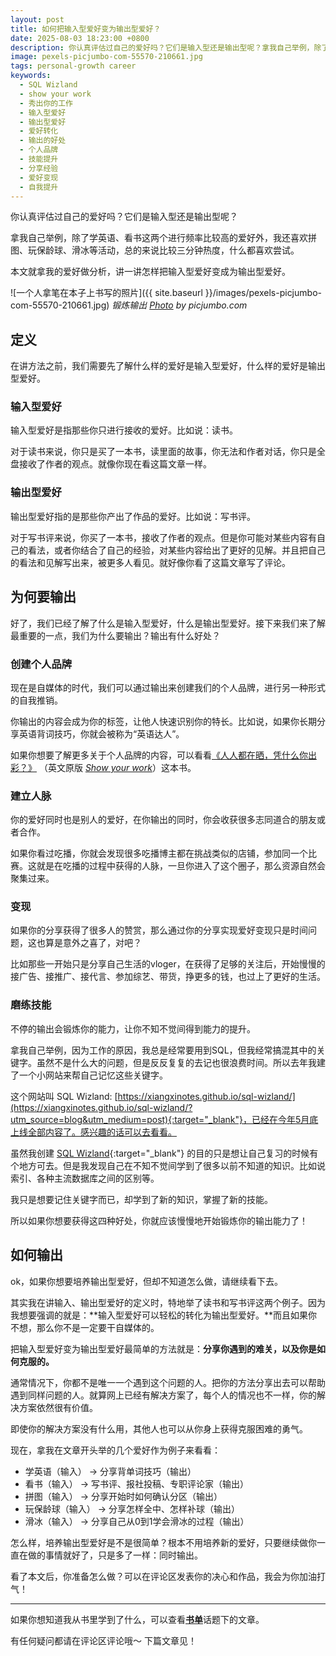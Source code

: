 ```yaml
---
layout: post
title: 如何把输入型爱好变为输出型爱好？
date: 2025-08-03 18:23:00 +0800
description: 你认真评估过自己的爱好吗？它们是输入型还是输出型呢？拿我自己举例，除了学英语、看书这两个进行频率比较高的爱好外，我还喜欢拼图、玩保龄球、滑冰等活动，总的来说比较三分钟热度，什么都喜欢尝试。本文就拿我的爱好做分析，讲一讲怎样把输入型爱好变成为输出型爱好。
image: pexels-picjumbo-com-55570-210661.jpg
tags: personal-growth career
keywords:
  - SQL Wizland
  - show your work
  - 秀出你的工作
  - 输入型爱好
  - 输出型爱好
  - 爱好转化
  - 输出的好处
  - 个人品牌
  - 技能提升
  - 分享经验
  - 爱好变现
  - 自我提升
---
```


你认真评估过自己的爱好吗？它们是输入型还是输出型呢？

拿我自己举例，除了学英语、看书这两个进行频率比较高的爱好外，我还喜欢拼图、玩保龄球、滑冰等活动，总的来说比较三分钟热度，什么都喜欢尝试。

本文就拿我的爱好做分析，讲一讲怎样把输入型爱好变成为输出型爱好。

![一个人拿笔在本子上书写的照片]({{ site.baseurl }}/images/pexels-picjumbo-com-55570-210661.jpg)
*锻炼输出 <a href="https://www.pexels.com/photo/person-holding-blue-ballpoint-pen-writing-in-notebook-210661/">Photo</a> by picjumbo.com*

## 定义

在讲方法之前，我们需要先了解什么样的爱好是输入型爱好，什么样的爱好是输出型爱好。

### 输入型爱好

输入型爱好是指那些你只进行接收的爱好。比如说：读书。

对于读书来说，你只是买了一本书，读里面的故事，你无法和作者对话，你只是全盘接收了作者的观点。就像你现在看这篇文章一样。

### 输出型爱好

输出型爱好指的是那些你产出了作品的爱好。比如说：写书评。

对于写书评来说，你买了一本书，接收了作者的观点。但是你可能对某些内容有自己的看法，或者你结合了自己的经验，对某些内容给出了更好的见解。并且把自己的看法和见解写出来，被更多人看见。就好像你看了这篇文章写了评论。

## 为何要输出

好了，我们已经了解了什么是输入型爱好，什么是输出型爱好。接下来我们来了解最重要的一点，我们为什么要输出？输出有什么好处？

### 创建个人品牌

现在是自媒体的时代，我们可以通过输出来创建我们的个人品牌，进行另一种形式的自我推销。

你输出的内容会成为你的标签，让他人快速识别你的特长。比如说，如果你长期分享英语背词技巧，你就会被称为“英语达人”。

如果你想要了解更多关于个人品牌的内容，可以看看[《人人都在晒，凭什么你出彩？》](https://uland.taobao.com/coupon/edetail?e=i%2F0dB6gBo4SlhHvvyUNXZfh8CuWt5YH5OVuOuRD5gLJMmdsrkidbOUV9IBA4kmjLt03G4jjYvhWhPhjrvGVLRKQ%2FUQ7fBfHZflsYA%2Fn7j3%2BSAl9qjy0ECltEa6dv%2BoRG564JWWOnA%2BX0TcIixZTmmAcY88rbnPan2cFY6qAkBQtBJFJ%2BvjUN8kbkoWVTd89L09kyVBONlz9KKniH926Q4mJvZgxtZHaOFFyjKC%2BxNFAzEIuLDQ%2BGwKMv8%2BwfZVLLEfsZj9cTBeEu9ajSuJue1p2dyVerlwyytVzROoGFHV6olqjHiinluvg0HR1oDsO2yUxONJCwrimaQVLI4g1bXkwNBUbTsArs&traceId=212cbaa417539485030818190ebd24&union_lens=lensId%3APUB%401753948453%4021050aa5_0df9_1985f797a45_4342%40021rPnFb9ocuirIDzxE1imj7%40eyJmbG9vcklkIjo4MDY3NCwiic3BtQiiI6Il9wb3J0YWxfdjJfcGFnZXNfcHJvbW9fZ29vZHNfaW5kZXhfaHRtIiiwiic3JjRmxvb3JJZCI6IjgwNjc0In0ie%3BtkScm%3Asearch_fuzzy_selectionPlaza_site_4358_0_0_0_7_17539484535211433500159%3Bscm%3A1007.30148.329090.pub_search-item_eca4c579-a063-4c84-b857-7e4aa452406e_) （英文原版 [*Show your work*](https://s.click.taobao.com/t?e=m%3D2%26s%3DAl%2FgBEaSlFtw4vFB6t2Z2ueEDrYVVa64YUrQeSeIhnK53hKxp7mNFr5lmuKnqC%2F3DTgGzAjFGV%2F0JlhLk0Jl4W51WRknh2iJSQ2p8KpMHEzUKmkzOudPbBY5YNFuLb7rteL7p5k0R00IazGbjx72GR8X7G7Q37Bajmggu3I8urASSEP%2F0L1hJowe6%2FtGg2%2FRjN4f8DSxNxtgO6aJD8daRXhrLypWtLE3v5pMlOegsR86Ih2%2BzubPwZg0Pw9D8YUHgV1%2Fwt1S%2BudxeGcBHd9Qt0%2FuprW1TdmBLeMqtJBmsqAJjx%2FTCQUR0NQXZt3JWdM5cSpj5qSCmbA%3D&union_lens=lensId%3APUB%401753948391%4021077a33_1c75_1985f7887d4_56fa%40032Hal9lCBEFAOhmViujHFQV%40eyJmbG9vcklkIjo4NTQ2Nywiic3BtQiiI6Il9wb3J0YWxfdjJfcGFnZXNfcHJvbW9fZ29vZHNfZGV0YWlsX2h0bSIsInNyY0Zsb29ySWQiiOiiI4MDY3NCJ9%3BtkScm%3Asearch_fuzzy_selectionPlaza_site_4358_0_0_0_25_17539483914621433500159%3Bscm%3A1007.30148.329090.pub_search-item_03a499d3-65fa-41f6-a229-e57b5aa67750_)）这本书。

### 建立人脉

你的爱好同时也是别人的爱好，在你输出的同时，你会收获很多志同道合的朋友或者合作。

如果你看过吃播，你就会发现很多吃播博主都在挑战类似的店铺，参加同一个比赛。这就是在吃播的过程中获得的人脉，一旦你进入了这个圈子，那么资源自然会聚集过来。

### 变现

如果你的分享获得了很多人的赞赏，那么通过你的分享实现爱好变现只是时间问题，这也算是意外之喜了，对吧？

比如那些一开始只是分享自己生活的vloger，在获得了足够的关注后，开始慢慢的接广告、接推广、接代言、参加综艺、带货，挣更多的钱，也过上了更好的生活。

### 磨练技能

不停的输出会锻炼你的能力，让你不知不觉间得到能力的提升。

拿我自己举例，因为工作的原因，我总是经常要用到SQL，但我经常搞混其中的关键字。虽然不是什么大的问题，但是反反复复的去记也很浪费时间。所以去年我建了一个小网站来帮自己记忆这些关键字。

这个网站叫 SQL Wizland: [https://xiangxinotes.github.io/sql-wizland/](https://xiangxinotes.github.io/sql-wizland/?utm_source=blog&utm_medium=post){:target="_blank"}，已经在今年5月底上线全部内容了。感兴趣的话可以去看看。 

虽然我创建 [SQL Wizland](https://xiangxinotes.github.io/sql-wizland/?utm_source=blog&utm_medium=post){:target="_blank"} 的目的只是想让自己复习的时候有个地方可去。但是我发现自己在不知不觉间学到了很多以前不知道的知识。比如说索引、各种主流数据库之间的区别等。

我只是想要记住关键字而已，却学到了新的知识，掌握了新的技能。

所以如果你想要获得这四种好处，你就应该慢慢地开始锻炼你的输出能力了！

## 如何输出

ok，如果你想要培养输出型爱好，但却不知道怎么做，请继续看下去。

其实我在讲输入、输出型爱好的定义时，特地举了读书和写书评这两个例子。因为我想要强调的就是：**输入型爱好可以轻松的转化为输出型爱好。**而且如果你不想，那么你不是一定要干自媒体的。

把输入型爱好变为输出型爱好最简单的方法就是：**分享你遇到的难关，以及你是如何克服的。**

通常情况下，你都不是唯一一个遇到这个问题的人。把你的方法分享出去可以帮助遇到同样问题的人。就算网上已经有解决方案了，每个人的情况也不一样，你的解决方案依然很有价值。

即使你的解决方案没有什么用，其他人也可以从你身上获得克服困难的勇气。

现在，拿我在文章开头举的几个爱好作为例子来看看：
- 学英语（输入） -> 分享背单词技巧（输出）
- 看书（输入） -> 写书评、报社投稿、专职评论家（输出）
- 拼图（输入） -> 分享开始时如何确认分区（输出）
- 玩保龄球（输入） -> 分享怎样全中、怎样补球（输出）
- 滑冰（输入） -> 分享自己从0到1学会滑冰的过程（输出）

怎么样，培养输出型爱好是不是很简单？根本不用培养新的爱好，只要继续做你一直在做的事情就好了，只是多了一样：同时输出。

看了本文后，你准备怎么做？可以在评论区发表你的决心和作品，我会为你加油打气！

---

如果你想知道我从书里学到了什么，可以查看<a href="/tag/book?utm_source=blog&utm_medium=post&utm_campaign=read_more">**书单**</a>话题下的文章。

有任何疑问都请在评论区评论哦～ 下篇文章见！
